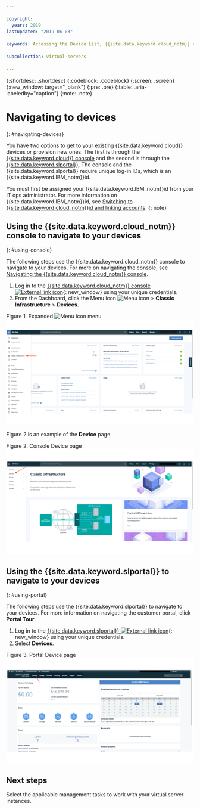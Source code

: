 ```yaml
---

copyright:
  years: 2019
lastupdated: "2019-06-03"

keywords: Accessing the Device List, {{site.data.keyword.cloud_notm}} console, {{site.data.keyword.cloud_notm}} infrastructure customer portal

subcollection: virtual-servers

---
```


{:shortdesc: .shortdesc}
{:codeblock: .codeblock}
{:screen: .screen}
{:new_window: target="_blank"}
{:pre: .pre}
{:table: .aria-labeledby="caption"}
{:note: .note}

# Navigating to devices
{: #navigating-devices}

You have two options to get to your existing {{site.data.keyword.cloud}} devices or provision new ones. The first is through the [{{site.data.keyword.cloud}} console](#using-console) and the second is through the [{{site.data.keyword.slportal}}](#using-portal). The console and the {{site.data.keyword.slportal}} require unique log-in IDs, which is an {{site.data.keyword.IBM_notm}}id.

You must first be assigned your {{site.data.keyword.IBM_notm}}id from your IT ops administrator. For more information on {{site.data.keyword.IBM_notm}}id, see [Switching to {{site.data.keyword.cloud_notm}}id and linking accounts](/docs/account?topic=account-unifyingaccounts#unifyingaccounts).
{: note}

## Using the {{site.data.keyword.cloud_notm}} console to navigate to your devices
{: #using-console}

The following steps use the {{site.data.keyword.cloud_notm}} console to navigate to your devices. For more on navigating the console, see [Navigating the {{site.data.keyword.cloud_notm}} console](/docs/overview?topic=overview-ui#ui).

1. Log in to the [{{site.data.keyword.cloud_notm}} console ![External link icon](../../icons/launch-glyph.svg "External link icon")](https://cloud.ibm.com/){: new_window} using your unique credentials.
2. From the Dashboard, click the Menu icon ![Menu icon](../../icons/icon_hamburger.svg) > **Classic Infrastructure** > **Devices**.

Figure 1. Expanded ![Menu icon](../../icons/icon_hamburger.svg) menu
![Figure 1. Expanded ![Menu icon](../../icons/icon_hamburger.svg) menu](/images/expanded-hamburger-menu.png "Expanded ![Menu icon](../../icons/icon_hamburger.svg) menu")

Figure 2 is an example of the **Device** page.

Figure 2. Console Device page
![Figure 2. Console Device page](/images/device-list.png "Console Device page")

## Using the {{site.data.keyword.slportal}} to navigate to your devices
{: #using-portal}

The following steps use the {{site.data.keyword.slportal}} to navigate to your devices. For more information on navigating the customer portal, click **Portal Tour**.

1. Log in to the [{{site.data.keyword.slportal}} ![External link icon](../../icons/launch-glyph.svg "External link icon")](https://control.softlayer.com){: new_window} using your unique credentials.
2. Select **Devices**.

Figure 3. Portal Device page
![Figure 3. Portal Device page](/images/portal_device_list.png "Portal Device page")

## Next steps

Select the applicable management tasks to work with your virtual server instances.
